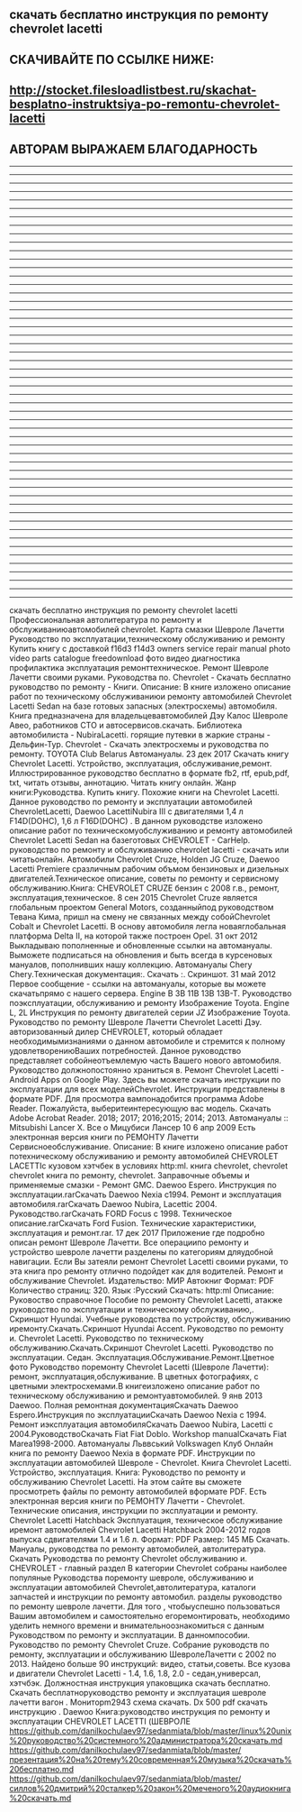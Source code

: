 скачать бесплатно инструкция по ремонту chevrolet lacetti
--------------------------------------------------
СКАЧИВАЙТЕ ПО ССЫЛКЕ НИЖЕ:
--------------------------------------------------
http://stocket.filesloadlistbest.ru/skachat-besplatno-instruktsiya-po-remontu-chevrolet-lacetti
--------------------------------------------------
АВТОРАМ ВЫРАЖАЕМ БЛАГОДАРНОСТЬ
--------------------------------------------------
--------------------------------------------------
--------------------------------------------------
--------------------------------------------------
--------------------------------------------------
--------------------------------------------------
--------------------------------------------------
--------------------------------------------------
--------------------------------------------------
--------------------------------------------------
--------------------------------------------------
--------------------------------------------------
--------------------------------------------------
--------------------------------------------------
--------------------------------------------------
--------------------------------------------------
--------------------------------------------------
--------------------------------------------------
--------------------------------------------------
--------------------------------------------------
--------------------------------------------------
--------------------------------------------------
--------------------------------------------------
--------------------------------------------------
--------------------------------------------------
--------------------------------------------------
--------------------------------------------------
--------------------------------------------------
--------------------------------------------------
--------------------------------------------------
--------------------------------------------------
--------------------------------------------------
--------------------------------------------------
--------------------------------------------------
--------------------------------------------------
--------------------------------------------------
--------------------------------------------------
--------------------------------------------------
--------------------------------------------------
--------------------------------------------------
--------------------------------------------------
--------------------------------------------------
--------------------------------------------------
--------------------------------------------------
--------------------------------------------------
--------------------------------------------------
--------------------------------------------------
--------------------------------------------------
--------------------------------------------------
--------------------------------------------------
--------------------------------------------------
--------------------------------------------------
--------------------------------------------------
скачать бесплатно инструкция по ремонту chevrolet lacetti Профессиональная автолитература по ремонту и обслуживаниюавтомобилей chevrolet. Карта смазки Шевроле Лачетти  Руководство по эксплуатации,техническому обслуживанию и ремонту  Купить книгу с доставкой    f16d3 f14d3 owners service repair manual photo video parts catalogue freedownload фото видео диагностика профилактика эксплуатация ремонттехническое. Ремонт Шевроле Лачетти своими руками. Руководства по. Chevrolet - Скачать бесплатно руководство по ремонту - Книги. Описание: В книrе изложено описание работ по техническому обслуживаниюи ремонту автомобилей Chevrolet Lacetti Sedan на базе rотовых запасных (электросхемы) автомобиля. Книга предназначена для владельцевавтомобилей Дэу Калос  Шевроле Авео, работников СТО и автосервисов.скачать. Библиотека автомобилиста - NubiraLacetti. горящие путевки в жаркие страны - Дельфин-Тур. Chevrolet - Скачать электросхемы и руководства по ремонту. TOYOTA Club Belarus  Автомануалы. 23 дек 2017  Скачать книгу Chevrolet Lacetti. Устройство, эксплуатация, обслуживание,ремонт. Иллюстрированное руководство бесплатно в формате fb2, rtf, epub,pdf, txt, читать отзывы, аннотацию. Читать книгу онлайн. Жанр книги:Руководства. Купить книгу. Похожие книги на Chevrolet Lacetti. Данное руководство по ремонту и эксплуатации автомобилей ChevroletLacetti, Daewoo LacettiNubira III с двигателями 1,4 л F14D(DOHC), 1,6 л F16D(DOHC) . В данном руководстве изложено описание работ по техническомуобслуживанию и ремонту автомобилей Chevrolet Lacetti Sedan на базеготовых
CHEVROLET - CarHelp. руководство по ремонту и обслуживанию chevrolet lacetti - скачать или читатьонлайн. Автомобили Chevrolet Cruze, Holden JG Cruze, Daewoo Lacetti Premiere сразличным рабочим объмом бензиновых и дизельных двигателей.Техническое описание, советы по ремонту и сервисному обслуживанию.Книга: CHEVROLET CRUZE бензин с 2008 г.в., ремонт, эксплуатация,техническое. 8 сен 2015  Chevrolet Cruze является глобальным проектом General Motors, созданныйпод руководством Тевана Кима, пришл на смену не связанных между собойChevrolet Cobalt и Chevrolet Lacetti. В основу автомобиля легла новаяглобальная платформа Delta II, на которой также построен Opel. 31 окт 2012  Выкладываю пополненные и обновленные ссылки на автомануалы. Выможете подписаться на обновления  и быть всегда в курсеновых мануалов, пополнивших нашу коллекцию. Автомануалы Chery Chery.Техническая документация:. Скачать :. Cкриншот. 31 май 2012  Первое сообщение - ссылки на автомануалы, которые вы можете скачатьпрямо с нашего сервера.  Engine B 3B 11B 13B 13B-T. Руководство поэксплуатации, обслуживанию и ремонту Изображение Toyota. Engine L, 2L Инструкция по ремонту двигателей серии JZ Изображение Toyota. Руководство по ремонту Шевроле Лачетти Chevrolet Lacetti  Дэу. авторизованный дилер CHEVROLET, который обладает необходимымизнаниями о данном автомобиле и стремится к полному удовлетворениюВаших потребностей. Данное руководство представляет собойнеотъемлемую часть Вашего нового автомобиля. Руководство должнопостоянно храниться в. Ремонт Chevrolet Lacetti - Android Apps on Google Play. Здесь вы можете скачать инструкции по эксплуатации для всех моделейChevrolet. Инструкции представлены в формате PDF. Для просмотра вампонадобится программа Adobe Reader. Пожалуйста, выберитеинтересующую вас модель. Скачать Adobe Acrobat Reader. 2018; 2017; 2016;2015; 2014; 2013. Автомануалы :: Mitsubishi Lancer X. Все о Мицубиси Лансер 10
6 апр 2009  Есть электронная версия книги по РЕМОНТУ Лачетти Сервисноеобслуживание.  Описание: B книге изложено описание работ потехническому обслуживанию и ремонту автомобилей CHEVROLET LACETTIс кузовом хэтчбек в условиях  http:ml. книга chevrolet, chevrolet chevrolet книга по ремонту, chevrolet. Заправочные объемы и применяемые смазки - Ремонт GMC. Daewoo Espero. Инструкция по эксплуатации.rarСкачать Daewoo Nexia с1994. Ремонт и эксплуатация автомобиля.rarСкачать Daewoo Nubira, Lacettiс 2004. Руководство.rarСкачать FORD Focus с 1998. Техническое описание.rarСкачать Ford Fusion. Технические характеристики, эксплуатация и ремонт.rar. 17 дек 2017  Приложение где подробно описан ремонт Шевроле Лачетти. Все операциипо ремонту и устройство шевроле лачетти разделены по категориям дляудобной навигации. Если Вы затеяли ремонт Chevrolet Lacetti своими руками, то эта книга про ремонту отлично подойдет как для водителей. Ремонт и обслуживание Chevrolet. Издательство: МИР Автокниг Формат: PDF Количество страниц: 320. Язык :Русский Скачать: http:ml Описание: Руковоство справочное Пособие по ремонту Chevrolet Lacetti, атакже руководство по эксплуатации и техническому обслуживанию,. Cкриншот Hyundai. Учебные руководства по устройству, обслуживанию иремонту.Скачать.Cкриншот Hyundai Accent. Руководство по ремонту и. Chevrolet Lacetti. Руководство по техническому обслуживанию.Скачать.Cкриншот Chevrolet Lacetti. Руководство по эксплуатации. Седан. Эксплуатация.Обслуживание.Ремонт.Цветное фото Руководство поремонту Chevrolet Lacetti (Шевроле Лачетти): ремонт, эксплуатация,обслуживание. В цветных фотографиях, с цветными электросхемами.В книгеизложено описание работ по техническому обслуживанию и ремонтуавтомобилей. 9 янв 2013  Daewoo. Полная ремонтная документацияСкачать Daewoo Espero.Инструкция по эксплуатацииСкачать Daewoo Nexia с 1994. Ремонт иэксплуатация автомобиляСкачать Daewoo Nubira, Lacetti с 2004.РуководствоСкачать Fiat Fiat Doblo. Workshop manualСкачать Fiat Marea1998-2000. Автомануалы  Льввський Volkswagen Клуб
Онлайн книга по ремонту Daewoo Nexia в формате PDF. Инструкции по эксплуатации автомобилей Шевроле - Chevrolet. Книга Chevrolet Lacetti. Устройство, эксплуатация. Книга: Руководство по ремонту и обслуживанию Chevrolet Lacetti. На этом сайте вы сможете просмотреть файлы по ремонту автомобилей вформате PDF. Есть электронная версия книги по РЕМОНТУ Лачетти - Chevrolet. Технические описания, инструкции по эксплуатации и ремонту. Chevrolet Lacetti Hatchback Эксплуатация, техническое обслуживание иремонт автомобилей Chevrolet Lacetti Hatchback 2004-2012 годов выпуска сдвигателями 1.4 и 1.6 л. Формат: PDF Размер: 145 МБ Скачать. Мануалы, руководства по ремонту автомобилей, автолитература. Скачать Руководства по ремонту Chevrolet обслуживанию и. CHEVROLET - главный раздел
В категории Chevrolet собраны наиболее популяные Руководства поремонту шевроле, обслуживанию и эксплуатации автомобилей Chevrolet,автолитература, каталоги запчастей и инструкции по ремонту автомобил. разделы руководство по ремонту шевроле лачетти. Для того , чтобыуспешно пользоваться Вашим автомобилем и самостоятельно егоремонтировать, необходимо уделить немного времени и внимательноознакомиться с данным Руководством по ремонту и эксплуатации. В данномпособии. Руководство по ремонту Chevrolet Cruze. Собрание руководств по ремонту, эксплуатации и обслуживанию ШевролеЛачетти с 2002 по 2013. Найдено больше 90 инструкций: видео, статьи,советы. Все кузова и двигатели Chevrolet Lacetti - 1.4, 1.6, 1.8, 2.0 - седан,универсал, хэтчбэк. Должностная инструкция упаковщика скачать бесплатно. Скачать бесплатноруководство ремонту и эксплуатация шевроле лачетти вагон . Мониторm2943 схема скачать. Dx 500 pdf скачать инструкцию . Daewoo Книга:руководство  инструкция по ремонту и эксплуатации CHEVROLET LACETTI (ШЕВРОЛЕ
https://github.com/danilkochulaev97/sedanmiata/blob/master/linux%20unix%20руководство%20системного%20администратора%20скачать.md
https://github.com/danilkochulaev97/sedanmiata/blob/master/презентация%20на%20тему%20современная%20музыка%20скачать%20бесплатно.md
https://github.com/danilkochulaev97/sedanmiata/blob/master/силлов%20дмитрий%20сталкер%20закон%20меченого%20аудиокнига%20скачать.md